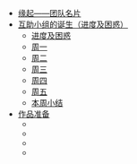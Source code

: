 * [缘起——团队名片](./source-sh/begin.md)
* [互助小组的诞生（进度及困惑）](./source-sh/week1/weekbegin.md)
  * [进度及困惑](./source-sh/week1/0.md)
  * [周一](./source-sh/week1/1.md)
  * [周二](./source-sh/week1/2.md)
  * [周三](./source-sh/week1/3.md)
  * [周四](./source-sh/week1/4.md)
  * [周五](./source-sh/week1/5.md)
  * [本周小结](./source-sh/week1/weekend.md)
* [作品准备](./source-sh/week2/weekbegin.md)
  * [](./source-sh/week2/1.md)
  * [](./source-sh/week2/2.md)
  * [](./source-sh/week2/3.md)
  * [](./source-sh/week2/4.md)
